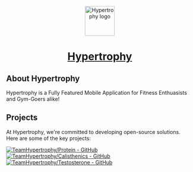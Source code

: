 <div align="center">

<a href="https://hypertrophy.ghouldev.tech">
    <img src="https://files.catbox.moe/0azk9m.png" alt="Hypertrophy logo" title="Hypertrophy logo" width="80"/>
</a>

# [Hypertrophy](#)

</div>

## About Hypertrophy

Hypertrophy is a Fully Featured Mobile Application for Fitness Enthuasists and Gym-Goers alike!

## Projects

At Hypertrophy, we're committed to developing open-source solutions. Here are some of the key projects:

[![TeamHypertrophy/Protein - GitHub](https://github-readme-stats.vercel.app/api/pin/?username=teamhypertrophy&repo=Protein&bg_color=161B22&text_color=c9d1d9&title_color=0877d2&icon_color=0877d2&border_radius=8&hide_border=true&description_lines_count=2)](https://github.com/TeamHypertrophy/Protein/)
[![TeamHypertrophy/Calisthenics - GitHub](https://github-readme-stats.vercel.app/api/pin/?username=teamhypertrophy&repo=Calisthenics&bg_color=161B22&text_color=c9d1d9&title_color=0877d2&icon_color=0877d2&border_radius=8&hide_border=true&description_lines_count=2)](https://github.com/teamhypertrophy/calisthenics/)
[![TeamHypertrophy/Testosterone - GitHub](https://github-readme-stats.vercel.app/api/pin/?username=teamhypertrophy&repo=Testosteronet&bg_color=161B22&text_color=c9d1d9&title_color=0877d2&icon_color=0877d2&border_radius=8&hide_border=true&description_lines_count=2)](https://github.com/teamhypertrophy/Testosterone/)
